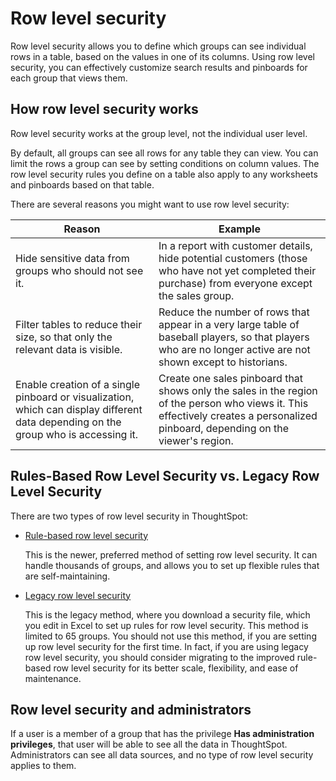 # Row level security

Row level security allows you to define which groups can see individual rows in a table, based on the values in one of its columns. Using row level security, you can effectively customize search results and pinboards for each group that views them.

## How row level security works

Row level security works at the group level, not the individual user level.

By default, all groups can see all rows for any table they can view. You can limit the rows a group can see by setting conditions on column values. The row level security rules you define on a table also apply to any worksheets and pinboards based on that table.

There are several reasons you might want to use row level security:

|Reason|Example|
|------|-------|
|Hide sensitive data from groups who should not see it.|In a report with customer details, hide potential customers \(those who have not yet completed their purchase\) from everyone except the sales group.|
|Filter tables to reduce their size, so that only the relevant data is visible.|Reduce the number of rows that appear in a very large table of baseball players, so that players who are no longer active are not shown except to historians.|
|Enable creation of a single pinboard or visualization, which can display different data depending on the group who is accessing it.|Create one sales pinboard that shows only the sales in the region of the person who views it. This effectively creates a personalized pinboard, depending on the viewer's region.|

## Rules-Based Row Level Security vs. Legacy Row Level Security

There are two types of row level security in ThoughtSpot:

-   [Rule-based row level security](new_row_level_security.html#)

    This is the newer, preferred method of setting row level security. It can handle thousands of groups, and allows you to set up flexible rules that are self-maintaining.

-   [Legacy row level security](about_legacy_row_security.html#)

    This is the legacy method, where you download a security file, which you edit in Excel to set up rules for row level security. This method is limited to 65 groups. You should not use this method, if you are setting up row level security for the first time. In fact, if you are using legacy row level security, you should consider migrating to the improved rule-based row level security for its better scale, flexibility, and ease of maintenance.


## Row level security and administrators

If a user is a member of a group that has the privilege **Has administration privileges**, that user will be able to see all the data in ThoughtSpot. Administrators can see all data sources, and no type of row level security applies to them.

